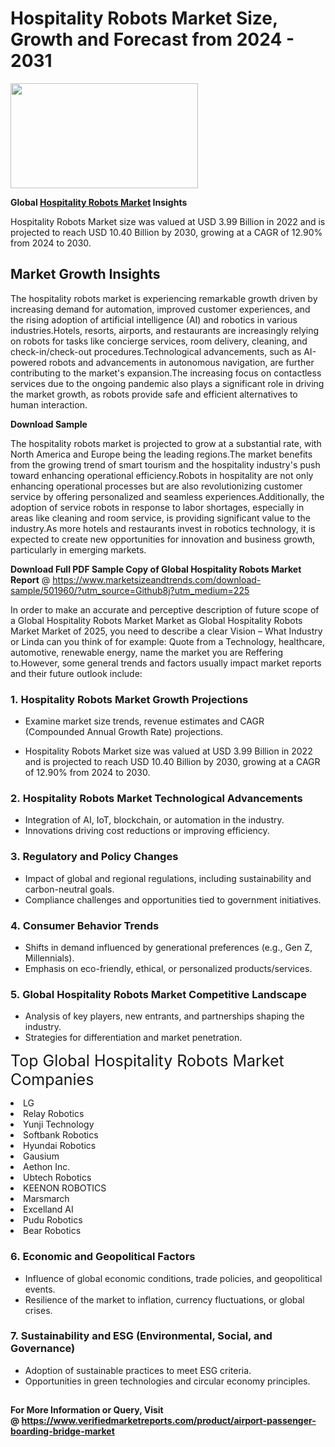 <H1>Hospitality Robots Market Size, Growth and Forecast from 2024 - 2031</H1><img class="aligncenter size-medium wp-image-584254" src="https://thirdeyenews.in/wp-content/uploads/2024/09/Global-Market-Research-300x168.jpeg" alt="" width="300" height="168" /><p><strong>Global&nbsp;<a href="https://www.marketsizeandtrends.com/download-sample/501960/?utm_source=Github8j?utm_medium=225">Hospitality Robots Market</a> Insights</strong></p><p>Hospitality Robots Market size was valued at USD 3.99 Billion in 2022 and is projected to reach USD 10.40 Billion by 2030, growing at a CAGR of 12.90% from 2024 to 2030.</p><p><h2>Market Growth Insights</h2> <p>The hospitality robots market is experiencing remarkable growth driven by increasing demand for automation, improved customer experiences, and the rising adoption of artificial intelligence (AI) and robotics in various industries.Hotels, resorts, airports, and restaurants are increasingly relying on robots for tasks like concierge services, room delivery, cleaning, and check-in/check-out procedures.Technological advancements, such as AI-powered robots and advancements in autonomous navigation, are further contributing to the market's expansion.The increasing focus on contactless services due to the ongoing pandemic also plays a significant role in driving the market growth, as robots provide safe and efficient alternatives to human interaction.</p> <p><strong>Download Sample</strong></p> <p>The hospitality robots market is projected to grow at a substantial rate, with North America and Europe being the leading regions.The market benefits from the growing trend of smart tourism and the hospitality industry's push toward enhancing operational efficiency.Robots in hospitality are not only enhancing operational processes but are also revolutionizing customer service by offering personalized and seamless experiences.Additionally, the adoption of service robots in response to labor shortages, especially in areas like cleaning and room service, is providing significant value to the industry.As more hotels and restaurants invest in robotics technology, it is expected to create new opportunities for innovation and business growth, particularly in emerging markets.</p> <p><span class=""><strong>Download Full PDF Sample Copy of Global Hospitality Robots Market Report</strong> @ <a href="https://www.marketsizeandtrends.com/download-sample/501960/?utm_source=Github8j?utm_medium=225" target="_blank">https://www.marketsizeandtrends.com/download-sample/501960/?utm_source=Github8j?utm_medium=225</a></span></p><p>In order to make an accurate and perceptive description of future scope of a Global&nbsp;Hospitality Robots Market Market as Global&nbsp;Hospitality Robots Market Market of 2025, you need to describe a clear Vision &ndash; What Industry or Linda can you think of for example: Quote from a Technology, healthcare, automotive, renewable energy, name the market you are Reffering to.However, some general trends and factors usually impact market reports and their future outlook include:</p><h3>1.&nbsp;<strong>Hospitality Robots Market Growth Projections</strong></h3><ul><li>Examine market size trends, revenue estimates and CAGR (Compounded Annual Growth Rate) projections.</li><li><p>Hospitality Robots Market size was valued at USD 3.99 Billion in 2022 and is projected to reach USD 10.40 Billion by 2030, growing at a CAGR of 12.90% from 2024 to 2030.</p></li></ul><h3>2.&nbsp;<strong>Hospitality Robots Market Technological Advancements</strong></h3><ul><li>Integration of AI, IoT, blockchain, or automation in the industry.</li><li>Innovations driving cost reductions or improving efficiency.</li></ul><h3>3.&nbsp;<strong>Regulatory and Policy Changes</strong></h3><ul><li>Impact of global and regional regulations, including sustainability and carbon-neutral goals.</li><li>Compliance challenges and opportunities tied to government initiatives.</li></ul><h3>4.&nbsp;<strong>Consumer Behavior Trends</strong></h3><ul><li>Shifts in demand influenced by generational preferences (e.g., Gen Z, Millennials).</li><li>Emphasis on eco-friendly, ethical, or personalized products/services.</li></ul><h3>5.&nbsp;<strong>Global Hospitality Robots Market Competitive Landscape</strong></h3><ul><li>Analysis of key players, new entrants, and partnerships shaping the industry.</li><li>Strategies for differentiation and market penetration.</li></ul><p data-pm-slice="1 1 []"><span style="color: inherit; font-family: inherit; font-size: 25px;">Top Global Hospitality Robots Market Companies</span></p><div class="" data-test-id=""><p><li>LG</li><li> Relay Robotics</li><li> Yunji Technology</li><li> Softbank Robotics</li><li> Hyundai Robotics</li><li> Gausium</li><li> Aethon Inc.</li><li> Ubtech Robotics</li><li> KEENON ROBOTICS</li><li> Marsmarch</li><li> Excelland AI</li><li> Pudu Robotics</li><li> Bear Robotics</li></p></div><h3>6.&nbsp;<strong>Economic and Geopolitical Factors</strong></h3><ul><li>Influence of global economic conditions, trade policies, and geopolitical events.</li><li>Resilience of the market to inflation, currency fluctuations, or global crises.</li></ul><h3>7.&nbsp;<strong>Sustainability and ESG (Environmental, Social, and Governance)</strong></h3><ul><li>Adoption of sustainable practices to meet ESG criteria.</li><li>Opportunities in green technologies and circular economy principles.</li></ul><h2><strong style="font-size: 14px;">For More Information or Query, Visit @&nbsp;</strong><a style="background-color: #ffffff; font-size: 14px;" href="https://www.marketsizeandtrends.com/report/hospitality-robots-market/" target="_blank">https://www.verifiedmarketreports.com/product/airport-passenger-boarding-bridge-market</a></h2>